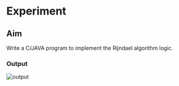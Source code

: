 # Experiment

## Aim
Write a C/JAVA program to implement the Rijndael algorithm logic.



### Output

![output](Care.jpg.jpg)
